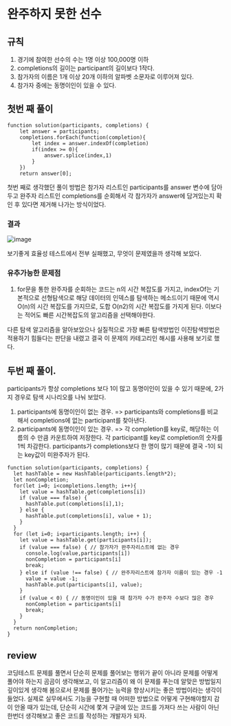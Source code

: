 # 완주하지 못한 선수
## 규칙
1. 경기에 참여한 선수의 수는 1명 이상 100,000명 이하
2. completions의 길이는 participant의 길이보다 1작다.
3. 참가자의 이름은 1개 이상 20개 이하의 알파벳 소문자로 이루어져 있다.
4. 참가자 중에는 동명이인이 있을 수 있다.
## 첫번 째 풀이
```
function solution(participants, completions) {
    let answer = participants;
    completions.forEach(function(completion){
        let index = answer.indexOf(completion)
        if(index >= 0){
            answer.splice(index,1)
        }
    })
    return answer[0];
```
첫번 째로 생각했던 풀이 방법은 참가자 리스트인 participants를 answer 변수에 담아두고
완주자 리스트인 completions를 순회해서 각 참가자가 answer에 담겨있는지 확인 후 있다면 제거해 나가는 방식이었다.
### 결과

![image](https://user-images.githubusercontent.com/39623897/103251190-0b2ad300-49bb-11eb-81ea-e1e85c77325c.png)

보기좋게 효율성 테스트에서 전부 실패했고, 무엇이 문제였을까 생각해 보았다.

### 유추가능한 문제점
1. for문을 통한 완주자를 순회하는 코드는 n의 시간 복잡도를 가지고, indexOf는 기본적으로 선형탐색으로 해당 데이터의 인덱스를 탐색하는 메소드이기 때문에 역시 O(n)의 시간 복잡도를 가지므로, 도합 O(n2)의 시간 복잡도를 가지게 된다. 이보다는 적어도 빠른 시간복잡도의 알고리즘을 선택해야한다.

다른 탐색 알고리즘을 알아보았으나 실질적으로 가장 빠른 탐색방법인 이진탐색방법은 적용하기 힘들다는 판단을 내렸고
결국 이 문제의 카테고리인 해시를 사용해 보기로 했다.

## 두번 째 풀이.
participants가 항상 completions 보다 1이 많고 동명이인이 있을 수 있기 때문에, 
2가지 경우로 탐색 시나리오를 나눠 보았다.
1. participants에 동명이인이 없는 경우. => participants와 completions를 비교해서 completions에 없는 participant를 찾아낸다.
2. participants에 동명이인이 있는 경우. => 각 completion를 key로, 해당하는 이름의 수 만큼 카운트하여 저장한다. 
각 participant를 key로 completion의 숫자를 1씩 차감한다. participants가 completions보다 한 명이 많기 때문에 결국 -1이 되는 key값이
미완주자가 된다.
```
function solution(participants, completions) {
  let hashTable = new HashTable(participants.length*2);
  let nonCompletion;
  for(let i=0; i<completions.length; i++){
    let value = hashTable.get(completions[i])
    if (value === false) {
      hashTable.put(completions[i],1);
    } else {
      hashTable.put(completions[i], value + 1);
    }
  }
  for (let i=0; i<participants.length; i++) {
    let value = hashTable.get(participants[i]);
    if (value === false) { // 참가자가 완주자리스트에 없는 경우
      console.log(value,participants[i])
      nonCompletion = participants[i]
      break;
    } else if (value !== false) { // 완주자리스트에 참가자 이름이 있는 경우 -1
      value = value -1;
      hashTable.put(participants[i], value);
    }
    if (value < 0) { // 동명이인이 있을 때 참가자 수가 완주자 수보다 많은 경우
      nonCompletion = participants[i]
      break;
    }
  }
  return nonCompletion;
}
```

## review
코딩테스트 문제를 풀면서 단순히 문제를 풀어보는 행위가 끝이 아니라 문제를 어떻게 풀어야 하는지 곰곰이 생각해보고, 이 알고리즘이 왜 이 문제를 푸는데 알맞은 방법일지 깊이있게 생각해 봄으로서 문제를 풀어가는 능력을 향상시키는 좋은 방법이라는 생각이 들었다. 실제로 실무에서도 기능을 구현할 때 어떠한 방법으로 어떻게 구현해야할지 감이 안올 때가 있는데, 단순히 시간에 쫓겨 구글에 있는 코드를 가져다 쓰는 사람이 아닌 한번더 생각해보고 좋은 코드를 작성하는 개발자가 되자.
